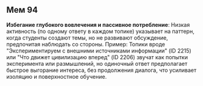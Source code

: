 ## Мем 94

**Избегание глубокого вовлечения и пассивное потребление**: Низкая активность (по одному ответу в каждом топике) указывает на паттерн, когда студенты создают темы, но не развивают обсуждение, предпочитая наблюдать со стороны. Пример: Топики вроде "Экспериментируем с внешними источниками информации" (ID 2215) или "Что движет цивилизацию вперед" (ID 2206) звучат как попытки эксперимента или размышлений, но одиночный ответ предполагает быстрое выгорание интереса, без продолжения диалога, что усиливает изоляцию и поверхностное обучение.